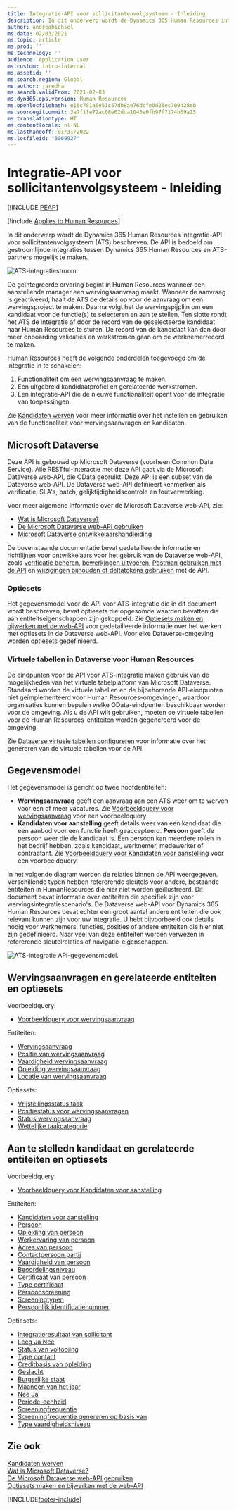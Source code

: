 ```yaml
---
title: Integratie-API voor sollicitantenvolgsysteem - Inleiding
description: In dit onderwerp wordt de Dynamics 365 Human Resources integratie-API voor sollicitantenvolgsysteem (ATS) beschreven.
author: andreabichsel
ms.date: 02/03/2021
ms.topic: article
ms.prod: ''
ms.technology: ''
audience: Application User
ms.custom: intro-internal
ms.assetid: ''
ms.search.region: Global
ms.author: jaredha
ms.search.validFrom: 2021-02-03
ms.dyn365.ops.version: Human Resources
ms.openlocfilehash: e16c781a6e51c57db8ae76dcfe0d28ec709428eb
ms.sourcegitcommit: 3a7f1fe72ac08e62dda1045e0fb97f7174b69a25
ms.translationtype: HT
ms.contentlocale: nl-NL
ms.lasthandoff: 01/31/2022
ms.locfileid: "8069927"
---
```

# <a name="applicant-tracking-system-integration-api-introduction"></a>Integratie-API voor sollicitantenvolgsysteem - Inleiding


[!INCLUDE [PEAP](../includes/peap-1.md)]

[!include [Applies to Human Resources](../includes/applies-to-hr.md)]

In dit onderwerp wordt de Dynamics 365 Human Resources integratie-API voor sollicitantenvolgsysteem (ATS) beschreven. De API is bedoeld om gestroomlijnde integraties tussen Dynamics 365 Human Resources en ATS-partners mogelijk te maken.

![ATS-integratiestroom.](media/hr-admin-integration-ats-api-introduction-flow.png)

De geïntegreerde ervaring begint in Human Resources wanneer een aanstellende manager een wervingsaanvraag maakt. Wanneer de aanvraag is geactiveerd, haalt de ATS de details op voor de aanvraag om een wervingsproject te maken. Daarna volgt het de wervingspijplijn om een kandidaat voor de functie(s) te selecteren en aan te stellen. Ten slotte rondt het ATS de integratie af door de record van de geselecteerde kandidaat naar Human Resources te sturen. De record van de kandidaat kan dan door meer onboarding validaties en werkstromen gaan om de werknemerrecord te maken.

Human Resources heeft de volgende onderdelen toegevoegd om de integratie in te schakelen:

1.  Functionaliteit om een wervingsaanvraag te maken.
2.  Een uitgebreid kandidaatprofiel en gerelateerde werkstromen.
3.  Een integratie-API die de nieuwe functionaliteit opent voor de integratie van toepassingen.

Zie [Kandidaten werven](hr-personnel-recruit.md) voor meer informatie over het instellen en gebruiken van de functionaliteit voor wervingsaanvragen en kandidaten.

## <a name="microsoft-dataverse"></a>Microsoft Dataverse

Deze API is gebouwd op Microsoft Dataverse (voorheen Common Data Service). Alle RESTful-interactie met deze API gaat via de Microsoft Dataverse web-API, die OData gebruikt. Deze API is een subset van de Dataverse web-API. De Dataverse web-API definieert kenmerken als verificatie, SLA's, batch, gelijktijdigheidscontrole en foutverwerking.

Voor meer algemene informatie over de Microsoft Dataverse web-API, zie:

- [Wat is Microsoft Dataverse?](/powerapps/maker/data-platform/data-platform-intro)
- [De Microsoft Dataverse web-API gebruiken](/powerapps/developer/data-platform/webapi/overview)
- [Microsoft Dataverse ontwikkelaarshandleiding](/powerapps/developer/data-platform)

De bovenstaande documentatie bevat gedetailleerde informatie en richtlijnen voor ontwikkelaars voor het gebruik van de Dataverse web-API, zoals [verificatie beheren](/powerapps/developer/data-platform/webapi/authenticate-web-api), [bewerkingen uitvoeren](/powerapps/developer/data-platform/webapi/perform-operations-web-api), [Postman gebruiken met de API](/powerapps/developer/data-platform/webapi/use-postman-web-api) en [wijzigingen bijhouden of deltatokens gebruiken](/powerapps/developer/data-platform/use-change-tracking-synchronize-data-external-systems) met de API.

### <a name="option-sets"></a>Optiesets

Het gegevensmodel voor de API voor ATS-integratie die in dit document wordt beschreven, bevat optiesets die opgesomde waarden bevatten die aan entiteitseigenschappen zijn gekoppeld. Zie [Optiesets maken en bijwerken met de web-API](/powerapps/developer/data-platform/webapi/create-update-optionsets) voor gedetailleerde informatie over het werken met optiesets in de Dataverse web-API. Voor elke Dataverse-omgeving worden optiesets gedefinieerd.

### <a name="virtual-tables-for-human-resources-in-dataverse"></a>Virtuele tabellen in Dataverse voor Human Resources

De eindpunten voor de API voor ATS-integratie maken gebruik van de mogelijkheden van het virtuele tabelplatform van Microsoft Dataverse. Standaard worden de virtuele tabellen en de bijbehorende API-eindpunten niet geïmplementeerd voor Human Resources-omgevingen, waardoor organisaties kunnen bepalen welke OData-eindpunten beschikbaar worden voor de omgeving. Als u de API wilt gebruiken, moeten de virtuele tabellen voor de Human Resources-entiteiten worden gegenereerd voor de omgeving. 

Zie [Dataverse virtuele tabellen configureren](./hr-admin-integration-common-data-service-virtual-entities.md) voor informatie over het genereren van de virtuele tabellen voor de API.

## <a name="data-model"></a>Gegevensmodel

Het gegevensmodel is gericht op twee hoofdentiteiten:

- **Wervingsaanvraag** geeft een aanvraag aan een ATS weer om te werven voor een of meer vacatures. Zie [Voorbeeldquery voor wervingsaanvraag](hr-admin-integration-ats-api-recruiting-request-example-query.md) voor een voorbeeldquery.
- **Kandidaten voor aanstelling** geeft details weer van een kandidaat die een aanbod voor een functie heeft geaccepteerd. **Persoon** geeft de persoon weer die de kandidaat is. Een persoon kan meerdere rollen in het bedrijf hebben, zoals kandidaat, werknemer, medewerker of contractant. Zie [Voorbeeldquery voor Kandidaten voor aanstelling](hr-admin-integration-ats-api-candidate-to-hire-example-query.md) voor een voorbeeldquery.

In het volgende diagram worden de relaties binnen de API weergegeven. Verschillende typen hebben refererende sleutels voor andere, bestaande entiteiten in HumanResources die hier niet worden geïllustreerd. Dit document bevat informatie over entiteiten die specifiek zijn voor wervingsintegratiescenario's. De Dataverse web-API voor Dynamics 365 Human Resources bevat echter een groot aantal andere entiteiten die ook relevant kunnen zijn voor uw integratie. U hebt bijvoorbeeld ook details nodig voor werknemers, functies, posities of andere entiteiten die hier niet zijn gedefinieerd. Naar veel van deze entiteiten worden verwezen in refererende sleutelrelaties of navigatie-eigenschappen.

![ATS-integratie API-gegevensmodel.](media/hr-admin-integration-ats-api-data-model.png)

## <a name="recruiting-request-and-related-entities-and-option-sets"></a>Wervingsaanvragen en gerelateerde entiteiten en optiesets

Voorbeeldquery: 

- [Voorbeeldquery voor wervingsaanvraag](hr-admin-integration-ats-api-recruiting-request-example-query.md)

Entiteiten:

- [Wervingsaanvraag](hr-admin-integration-ats-api-recruiting-request.md)
- [Positie van wervingsaanvraag](hr-admin-integration-ats-api-recruiting-request-position.md)
- [Vaardigheid wervingsaanvraag](hr-admin-integration-ats-api-recruiting-request-skill.md)
- [Opleiding wervingsaanvraag](hr-admin-integration-ats-api-recruiting-request-education.md)
- [Locatie van wervingsaanvraag](hr-admin-integration-ats-api-recruiting-request-location.md)

Optiesets:

- [Vrijstellingsstatus taak](hr-admin-integration-ats-api-job-exempt-status.md)
- [Positiestatus voor wervingsaanvragen](hr-admin-integration-ats-api-recruiting-request-position-status.md)
- [Status wervingsaanvraag](hr-admin-integration-ats-api-recruiting-request-status.md)
- [Wettelijke taakcategorie](hr-admin-integration-ats-api-regulatory-job-category.md)

## <a name="candidate-to-hire-and-related-entities-and-option-sets"></a>Aan te stelledn kandidaat en gerelateerde entiteiten en optiesets

Voorbeeldquery:

- [Voorbeeldquery voor Kandidaten voor aanstelling](hr-admin-integration-ats-api-candidate-to-hire-example-query.md)

Entiteiten:

- [Kandidaten voor aanstelling](hr-admin-integration-ats-api-candidate-to-hire.md)
- [Persoon](hr-admin-integration-ats-api-person.md)
- [Opleiding van persoon](hr-admin-integration-ats-api-person-education.md)
- [Werkervaring van persoon](hr-admin-integration-ats-api-person-professional-experience.md)
- [Adres van persoon](hr-admin-integration-ats-api-person-address.md)
- [Contactpersoon partij](hr-admin-integration-ats-api-party-contact.md)
- [Vaardigheid van persoon](hr-admin-integration-ats-api-person-skill.md)
- [Beoordelingsniveau](hr-admin-integration-ats-api-rating-level.md)
- [Certificaat van persoon](hr-admin-integration-ats-api-person-certificate.md)
- [Type certificaat](hr-admin-integration-ats-api-certificate-type.md)
- [Persoonscreening](hr-admin-integration-ats-api-person-screening.md)
- [Screeningtypen](hr-admin-integration-ats-api-screening-types.md)
- [Persoonlijk identificatienummer](hr-admin-integration-ats-api-person-identification-number.md)

Optiesets:

- [Integratieresultaat van sollicitant](hr-admin-integration-ats-api-applicant-integration-result.md)
- [Leeg Ja Nee](hr-admin-integration-ats-api-blank-yes-no.md)
- [Status van voltooiing](hr-admin-integration-ats-api-completion-status.md)
- [Type contact](hr-admin-integration-ats-api-contact-type.md)
- [Creditbasis van opleiding](hr-admin-integration-ats-api-education-credit-basis.md)
- [Geslacht](hr-admin-integration-ats-api-gender.md)
- [Burgerlijke staat](hr-admin-integration-ats-api-marital-status.md)
- [Maanden van het jaar](hr-admin-integration-ats-api-months-of-year.md)
- [Nee Ja](hr-admin-integration-ats-api-no-yes.md)
- [Periode-eenheid](hr-admin-integration-ats-api-period-unit.md)
- [Screeningfrequentie](hr-admin-integration-ats-api-screening-frequency.md)
- [Screeningfrequentie genereren op basis van](hr-admin-integration-ats-api-screening-frequency-generate-from.md)
- [Type vaardigheidsniveau](hr-admin-integration-ats-api-skill-level-type.md)

## <a name="see-also"></a>Zie ook

[Kandidaten werven](hr-personnel-recruit.md)<br>
[Wat is Microsoft Dataverse?](/powerapps/maker/data-platform/data-platform-intro)<br>
[De Microsoft Dataverse web-API gebruiken](/powerapps/developer/data-platform/webapi/overview)<br>
[Optiesets maken en bijwerken met de web-API](/powerapps/developer/data-platform/webapi/create-update-optionsets)<br>

[!INCLUDE[footer-include](../includes/footer-banner.md)]
